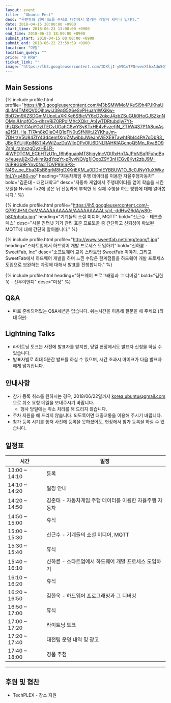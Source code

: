 ```yaml
---
layout: event
title:  "Ubuntu Fest"
desc: "우분투와 임베디드를 주제로 대전에서 열리는 개발자 세미나 입니다."
date: 2018-04-15 20:00:00 +0900
start_time: 2018-06-23 13:00:00 +0900
end_time: 2018-06-23 18:00:00 +0900
submit_start: 2018-04-15 00:00:00 +0900
submit_end: 2018-06-22 23:59:59 +0900
location: "미정"
location_query: ""
price: "0 KRW"
ticket_link: ""
image: "https://lh3.googleusercontent.com/IDXljI-yW01uTPOrwenXlhxAdu5Q7is9Unk7AmHQmTayGRJk27FSzm6dDKw9kg0Zl4OBoA-IYHyQi7x2pjRqig9U8Bkv3OPHMVV4anBD4AvTqQsmRTazZnLSfSBGPL9C3g1g_X9Y4DONn3ajtti7Icee04lDDa-uBWRILwZkQAMKUTT1Qroen7x_qGBKK5WdOtVLdCeksOVl8qMkXI6U2dSLw_Hxy8FVdmhgpgl_kfMj1N8WM5Be7qLvue2O84VGwzlf4ZMPZxdDZKmMqwT6TnVr_jO76uY4F8eJY1MxB92fH03lqcAEy1cpSu949_56UokshJ6ri8DuJnl69JTE-9Z2c_MlRS-jXiSv5mxvWZaL5o88yhhaF8w46BdSf9OGuAU7wTuDGQm8nL8zHQvNMAfziTxpG5t6rlx8ABBjYcj4YhdhsjIA1l75s-i81vSJ38M-G9qTl6mA56Rhz-toplvwi1KguCs-cw9LF-yrRJCWhoCZbRuLmXpboNyryMhAD205QFRv01u5WUuQKdTu0t0fxNHDEMDPCR_Vuuch9kMdaYDVi6Vo1q6oVdTnz1FGgWyu47Fv9cINMvl5LtxF2R-r9M0URe9ugPnRmlg=w3002-h1688-no"
---
```


## Main Sessions

{% include profile.html profile="https://lh3.googleusercontent.com/M3bSMWMoMKeSi9h4PJKhsUdLiM4TMKQV0OjhowiJ39qG5X6eSyPHuah1WXiKw-BbD2m9XZSDGmMUpoLaXKlKe6SBicVY6cD2qkcJ4zbZSuGUi0HoGJSZknNOMnJUnqf0Co-dhzvRjZ0RPoIMXcXQkr_At4wTDRtubdjw7Yt-tFzQSdYiGApYOztTECvUGahC8wYSyKTxHE4vFvzefjN_ZThW4S7P1A8uxAsa2fSH_He_Ti7An8kOIeO4Q1qFN0uSfNWtJ2YKhuJm-7DHrzV5U84ZlY43d4emfXrgZMwibbJWeJmViEXE9TawhfRbI44PA7oDbR3_JBgRYUijjKplN8Ti4vWiZazDuWlIqDPv0IU6DNLRAHKIAGcnoQ5Mn_RvaBO92shI_ramxzgOyzHBLR-4iWPDTGM_ECbHTzU1n_f6h6guapMT8hjqyIncVOtRxHpTAJPbNSqRFuhdBpo4eueyJj2xi3vklm9zdYqzYt-pRvvNQVg1jlOooZ9Y3nHEGv8Kyt2zbJ9M-IViP9Gb9FYnv0NcrTOVP9SlSPS-N4Sv_oe_Eba3RsB8grM8fgDXKriEKM_a0DDpIEYBBUW1O_6c0JNyYIuXWkvfnLY=s480-no" heading="자동차게임 주행 데이터를 이용한 자율주행자동차" bold="김준태 - 대전대학교" desc="자동차 게임에서 주행데이터를 얻어 학습을 시킨 모델을 Nvidia Tx2에 넣은 뒤 전동카에 부착한 뒤 실제 주행을 하는 방법에 대해 알아봅니다." %}

{% include profile.html profile="https://lh5.googleusercontent.com/-Q792JHNLOoM/AAAAAAAAAAI/AAAAAAAAALs/cL-ddHwZ6dA/w80-h80/photo.jpg" heading="기계들의 소셜 미디어, MQTT" bold="신근수 - 테크플렉스" desc="사물 인터넷 기기 관리 표준 프로토콜 중 간단하고 신뢰성이 확보된 MQTT에 대해 간단히 알아봅니다." %}

{% include profile.html profile="http://www.sweetfab.net/img/team/1.jpg" heading="스타트업에서 하드웨어 개발 프로세스 도입하기" bold="신하륜 - SweetFab, Inc" desc="소프트웨어 교육 스타트업 SweetFab 이야기. 그리고 SweetFab에서 하드웨어 개발을 하며 느낀 수많은 한계점들을 하드웨어 개발 프로세스 도입으로 보완하는 과정에 대해서 발표를 진행합니다." %}

{% include profile.html heading="하드웨어 프로그래밍과 그 디버깅" bold="김한욱 - 신우이엔디" desc="미정" %}

## Q&A
- 따로 준비되어있는 Q&A세션은 없습니다. 쉬는시간을 이용해 질문을 해 주세요 (최대 5분)

## Lightning Talks
- 라이트닝 토크는 사전에 발표자를 받지만, 당일 현장에서도 발표자 신청을 하실 수 있습니다.
- 발표자별로 최대 5분간 발표를 하실 수 있으며, 시간 초과시 마이크가 다음 발표자에게 넘겨집니다.

## 안내사항
- 참가 등록 취소를 원하시는 경우, 2018/06/22일까지 korea.ubuntu@gmail.com 으로 취소 요청 메일을 보내주시기 바랍니다.
  - 행사 당일에는 취소 처리를 해 드리지 않습니다.
- 주차 지원을 해 드리지 않습니다. 되도록이면 대중교통을 이용해 주시기 바랍니다.
- 참가 등록 시기를 놓쳐 사전에 등록을 못하셨어도, 현장에서 참가 등록을 하실 수 있습니다.

## 일정표

시간 | 일정
--- | ---
13:00 ~ 14:10 | 등록
14:10 ~ 14:20 | 일정 안내
14:20 ~ 14:50 | 김준태 - 자동차게임 주행 데이터를 이용한 자율주행 자동차
14:50 ~ 15:00 | 휴식
15:00 ~ 15:30 | 신근수 - 기계들의 소셜 미디어, MQTT
15:30 ~ 15:40 | 휴식
15:40 ~ 16:10 | 신하륜 - 스타트업에서 하드웨어 개발 프로세스 도입하기
16:10 ~ 16:20 | 휴식
16:20 ~ 16:50 | 김한욱 - 하드웨어 프로그래밍과 그 디버깅
16:50 ~ 17:00 | 휴식
17:00 ~ 17:20 | 라이트닝 토크
17:20 ~ 17:40 | 대전팀 운영 내역 및 광고
17:40 ~ 18:00 | 경품 추첨

---

## 후원 및 협찬
- TechPLEX - 장소 지원
